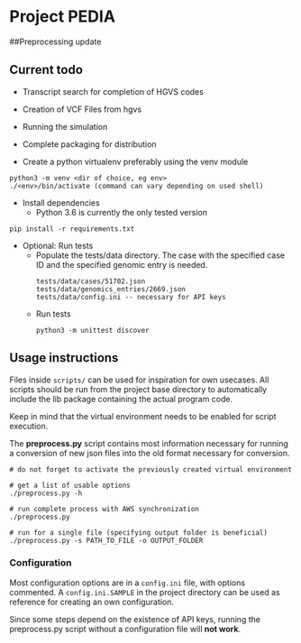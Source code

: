 # Project PEDIA

##Preprocessing update

## Current todo

* Transcript search for completion of HGVS codes
* Creation of VCF Files from hgvs
* Running the simulation
* Complete packaging for distribution

* Create a python virtualenv preferably using the venv module
```
python3 -m venv <dir of choice, eg env>
./<env>/bin/activate (command can vary depending on used shell)
```
* Install dependencies
  * Python 3.6 is currently the only tested version

```
pip install -r requirements.txt
```
* Optional: Run tests
    * Populate the tests/data directory. The case with the specified case ID and the specified genomic entry is needed.
        ```
        tests/data/cases/51702.json
        tests/data/genomics_entries/2669.json
        tests/data/config.ini -- necessary for API keys
        ```
    * Run tests
        ```
        python3 -m unittest discover
        ```

## Usage instructions

Files inside `scripts/` can be used for inspiration for own usecases. All
scripts should be run from the project base directory to automatically include
the lib package containing the actual program code.

Keep in mind that the virtual environment needs to be enabled for script
execution.

The **preprocess.py** script contains most information necessary for running a
conversion of new json files into the old format necessary for conversion.

```
# do not forget to activate the previously created virtual environment

# get a list of usable options
./preprocess.py -h

# run complete process with AWS synchronization
./preprocess.py

# run for a single file (specifying output folder is beneficial)
./preprocess.py -s PATH_TO_FILE -o OUTPUT_FOLDER
```

### Configuration

Most configuration options are in a `config.ini` file, with options commented.
A `config.ini.SAMPLE` in the project directory can be used as reference for
creating an own configuration.

Since some steps depend on the existence of API keys, running the preprocess.py
script without a configuration file will **not work**.

